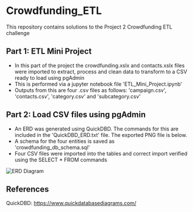 # Crowdfunding_ETL

This repository contains solutions to the Project 2 Crowdfunding ETL challenge 

## Part 1: ETL Mini Project

* In this part of the project the crowdfunding.xslx and contacts.xslx files were imported to extract, process and clean data to transform to a CSV ready to load using pgAdmin
* This is performed via a jupyter notebook file 'ETL_Mini_Project.ipynb'
* Outputs from this are four .csv files as follows: 'campaign.csv', 'contacts.csv', 'category.csv' and 'subcategory.csv'

## Part 2: Load CSV files using pgAdmin

* An ERD was generated using QuickDBD. The commands for this are included in the 'QuickDBD_ERD.txt' file. The exported PNG file is below.
* A schema for the four entities is saved as 'crowdfunding_db_schema.sql'
* Four CSV files were imported into the tables and correct import verified using the SELECT * FROM commands

![ERD Diagram](https://github.com/smmr89/Crowdfunding_ETL/blob/main/ERD.png)

## References

QuickDBD: https://www.quickdatabasediagrams.com/
